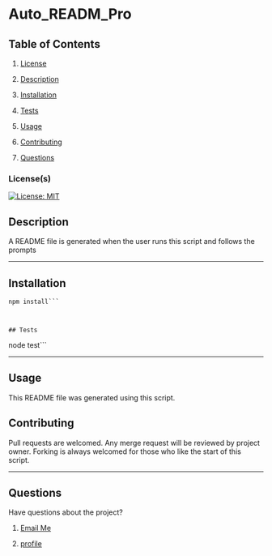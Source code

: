 # Auto_READM_Pro

## Table of Contents

1. [License](#License)

2. [Description](#Description)

3. [Installation](#Installation)

4. [Tests](#Tests)

5. [Usage](#Usage)

6. [Contributing](#Contributing)

7. [Questions](#Questions)

### License(s)

[![License: MIT](https://img.shields.io/badge/License-MIT-yellow.svg)](https://opensource.org/licenses/MIT)

## Description

A README file is generated when the user runs this script and follows the prompts

_ _ _ _

## Installation

```
npm install```



## Tests

```
node test```



_ _ _ _

## Usage

This README file was generated using this script.

## Contributing

Pull requests are welcomed. Any merge request will be reviewed by project owner. Forking is always welcomed for those who like the start of this script.

_ _ _ _

## Questions

Have questions about the project?

1. [Email Me](adam.niggebrugge@gmail.com)

2. [profile](https://github.com/adam-niggebrugge)
